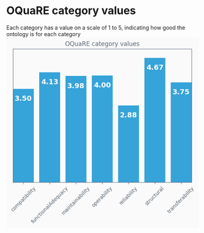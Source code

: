 # OQuaRE category values
Each category has a value on a scale of 1 to 5, indicating how good the ontology is for each category
![category values plot](ontologyFBBIcategory_values.png)
